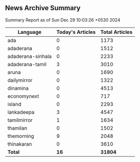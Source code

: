 <!-- @format -->
## News Archive Summary

Summary Report as of Sun Dec 29 10:03:26 +0530 2024

| Language           | Today's Articles | Total Articles |
|--------------------|------------------|----------------|
| ada               | 0          | 1173        |
| adaderana               | 0          | 1512        |
| adaderana-sinhala               | 0          | 2233        |
| adaderana-tamil               | 3          | 3010        |
| aruna               | 0          | 1690        |
| dailymirror               | 0          | 1322        |
| dinamina               | 0          | 4513        |
| economynext               | 0          | 717        |
| island               | 0          | 2293        |
| lankadeepa               | 3          | 4547        |
| tamilmirror               | 1          | 1634        |
| thamilan               | 0          | 1502        |
| themorning               | 9          | 2048        |
| thinakaran               | 0          | 3610        |
| **Total**          | **16**      | **31804** |

